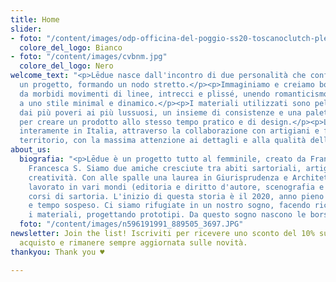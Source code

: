```yaml
---
title: Home
slider:
- foto: "/content/images/odp-officina-del-poggio-ss20-toscanoclutch-plexyfuxia.jpg"
  colore_del_logo: Bianco
- foto: "/content/images/cvbnm.jpg"
  colore_del_logo: Nero
welcome_text: "<p>Lēdue nasce dall'incontro di due personalità che confluiscono in
  un progetto, formando un nodo stretto.</p><p>Immaginiamo e creiamo borse caratterizzate
  da morbidi movimenti di linee, intrecci e plissé, unendo romanticismo e raffinatezza
  a uno stile minimal e dinamico.</p><p>I materiali utilizzati sono pelle e tessuti,
  dai più poveri ai più lussuosi, un insieme di consistenze e una palette di colori
  per creare un prodotto allo stesso tempo pratico e di design.</p><p>Lēdue investe
  interamente in Italia, attraverso la collaborazione con artigiani e fornitori del
  territorio, con la massima attenzione ai dettagli e alla qualità della lavorazione.</p>"
about_us:
  biografia: "<p>Lēdue è un progetto tutto al femminile, creato da Francesca B. e
    Francesca S. Siamo due amiche cresciute tra abiti sartoriali, artigianalità e
    creatività. Con alle spalle una laurea in Giurisprudenza e Architettura, abbiamo
    lavorato in vari mondi (editoria e diritto d'autore, scenografia e moda), seguito
    corsi di sartoria. L'inizio di questa storia è il 2020, anno pieno di cambiamenti
    e tempo sospeso. Ci siamo rifugiate in un nostro sogno, facendo ricerca, studiando
    i materiali, progettando prototipi. Da questo sogno nascono le borse Lēdue.</p>"
  foto: "/content/images/n596191991_889505_3697.JPG"
newsletter: Join the list! Iscriviti per ricevere uno sconto del 10% sul tuo primo
  acquisto e rimanere sempre aggiornata sulle novità.
thankyou: Thank you ♥

---
```

